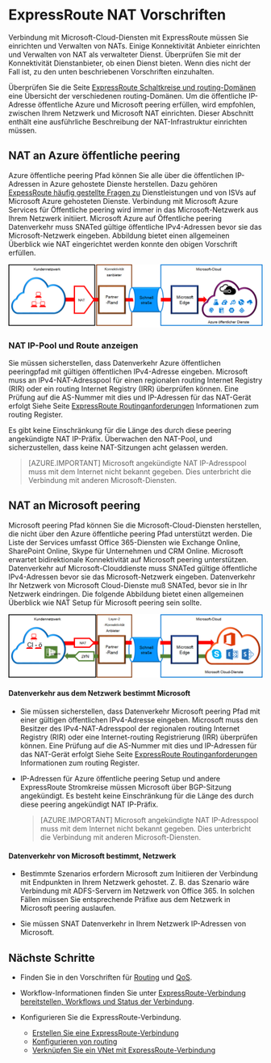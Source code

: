 <properties
   pageTitle="NAT an ExpressRoute Stromkreise | Microsoft Azure"
   description="Diese Seite enthält detaillierte Vorschriften für das Konfigurieren und Verwalten von NAT für ExpressRoute-Schaltkreise."
   documentationCenter="na"
   services="expressroute"
   authors="cherylmc"
   manager="carmonm"
   editor=""/>
<tags
   ms.service="expressroute"
   ms.devlang="na"
   ms.topic="get-started-article"
   ms.tgt_pltfrm="na"
   ms.workload="infrastructure-services"
   ms.date="10/10/2016"
   ms.author="cherylmc"/>

# <a name="expressroute-nat-requirements"></a>ExpressRoute NAT Vorschriften

Verbindung mit Microsoft-Cloud-Diensten mit ExpressRoute müssen Sie einrichten und Verwalten von NATs. Einige Konnektivität Anbieter einrichten und Verwalten von NAT als verwalteter Dienst. Überprüfen Sie mit der Konnektivität Dienstanbieter, ob einen Dienst bieten. Wenn dies nicht der Fall ist, zu den unten beschriebenen Vorschriften einzuhalten. 

Überprüfen Sie die Seite [ExpressRoute Schaltkreise und routing-Domänen](expressroute-circuit-peerings.md) eine Übersicht der verschiedenen routing-Domänen. Um die öffentliche IP-Adresse öffentliche Azure und Microsoft peering erfüllen, wird empfohlen, zwischen Ihrem Netzwerk und Microsoft NAT einrichten. Dieser Abschnitt enthält eine ausführliche Beschreibung der NAT-Infrastruktur einrichten müssen.

## <a name="nat-requirements-for-azure-public-peering"></a>NAT an Azure öffentliche peering

Azure öffentliche peering Pfad können Sie alle über die öffentlichen IP-Adressen in Azure gehostete Dienste herstellen. Dazu gehören [ExpessRoute häufig gestellte Fragen zu](expressroute-faqs.md) Dienstleistungen und von ISVs auf Microsoft Azure gehosteten Dienste. Verbindung mit Microsoft Azure Services für Öffentliche peering wird immer in das Microsoft-Netzwerk aus Ihrem Netzwerk initiiert. Microsoft Azure auf Öffentliche peering Datenverkehr muss SNATed gültige öffentliche IPv4-Adressen bevor sie das Microsoft-Netzwerk eingeben. Abbildung bietet einen allgemeinen Überblick wie NAT eingerichtet werden konnte den obigen Vorschrift erfüllen.

![](./media/expressroute-nat/expressroute-nat-azure-public.png) 

### <a name="nat-ip-pool-and-route-advertisements"></a>NAT IP-Pool und Route anzeigen

Sie müssen sicherstellen, dass Datenverkehr Azure öffentlichen peeringpfad mit gültigen öffentlichen IPv4-Adresse eingeben. Microsoft muss an IPv4-NAT-Adresspool für einen regionalen routing Internet Registry (RIR) oder ein routing Internet Registry (IRR) überprüfen können. Eine Prüfung auf die AS-Nummer mit dies und IP-Adressen für das NAT-Gerät erfolgt Siehe Seite [ExpressRoute Routinganforderungen](expressroute-routing.md) Informationen zum routing Register.
 
Es gibt keine Einschränkung für die Länge des durch diese peering angekündigte NAT IP-Präfix. Überwachen den NAT-Pool, und sicherzustellen, dass keine NAT-Sitzungen acht gelassen werden.

>[AZURE.IMPORTANT] Microsoft angekündigte NAT IP-Adresspool muss mit dem Internet nicht bekannt gegeben. Dies unterbricht die Verbindung mit anderen Microsoft-Diensten.

## <a name="nat-requirements-for-microsoft-peering"></a>NAT an Microsoft peering

Microsoft peering Pfad können Sie die Microsoft-Cloud-Diensten herstellen, die nicht über den Azure öffentliche peering Pfad unterstützt werden. Die Liste der Services umfasst Office 365-Diensten wie Exchange Online, SharePoint Online, Skype für Unternehmen und CRM Online. Microsoft erwartet bidirektionale Konnektivität auf Microsoft peering unterstützen. Datenverkehr auf Microsoft-Clouddienste muss SNATed gültige öffentliche IPv4-Adressen bevor sie das Microsoft-Netzwerk eingeben. Datenverkehr Ihr Netzwerk von Microsoft Cloud-Dienste muß SNATed, bevor sie in Ihr Netzwerk eindringen. Die folgende Abbildung bietet einen allgemeinen Überblick wie NAT Setup für Microsoft peering sein sollte.
 
![](./media/expressroute-nat/expressroute-nat-microsoft.png) 


#### <a name="traffic-originating-from-your-network-destined-to-microsoft"></a>Datenverkehr aus dem Netzwerk bestimmt Microsoft

- Sie müssen sicherstellen, dass Datenverkehr Microsoft peering Pfad mit einer gültigen öffentlichen IPv4-Adresse eingeben. Microsoft muss den Besitzer des IPv4-NAT-Adresspool der regionalen routing Internet Registry (RIR) oder eine Internet-routing Registrierung (IRR) überprüfen können. Eine Prüfung auf die AS-Nummer mit dies und IP-Adressen für das NAT-Gerät erfolgt Siehe Seite [ExpressRoute Routinganforderungen](expressroute-routing.md) Informationen zum routing Register.

- IP-Adressen für Azure öffentliche peering Setup und andere ExpressRoute Stromkreise müssen Microsoft über BGP-Sitzung angekündigt. Es besteht keine Einschränkung für die Länge des durch diese peering angekündigt NAT IP-Präfix.

    >[AZURE.IMPORTANT] Microsoft angekündigte NAT IP-Adresspool muss mit dem Internet nicht bekannt gegeben. Dies unterbricht die Verbindung mit anderen Microsoft-Diensten.

#### <a name="traffic-originating-from-microsoft-destined-to-your-network"></a>Datenverkehr von Microsoft bestimmt, Netzwerk

- Bestimmte Szenarios erfordern Microsoft zum Initiieren der Verbindung mit Endpunkten in Ihrem Netzwerk gehostet. Z. B. das Szenario wäre Verbindung mit ADFS-Servern im Netzwerk von Office 365. In solchen Fällen müssen Sie entsprechende Präfixe aus dem Netzwerk in Microsoft peering auslaufen. 

- Sie müssen SNAT Datenverkehr in Ihrem Netzwerk IP-Adressen von Microsoft. 

## <a name="next-steps"></a>Nächste Schritte

- Finden Sie in den Vorschriften für [Routing](expressroute-routing.md) und [QoS](expressroute-qos.md).
- Workflow-Informationen finden Sie unter [ExpressRoute-Verbindung bereitstellen, Workflows und Status der Verbindung](expressroute-workflows.md).
- Konfigurieren Sie die ExpressRoute-Verbindung.

    - [Erstellen Sie eine ExpressRoute-Verbindung](expressroute-howto-circuit-classic.md)
    - [Konfigurieren von routing](expressroute-howto-routing-classic.md)
    - [Verknüpfen Sie ein VNet mit ExpressRoute-Verbindung](expressroute-howto-linkvnet-classic.md)

